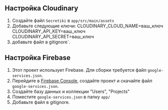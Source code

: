 ## Настройка Cloudinary
1. Создайте файл `Secretiki` в `app/src/main/assets`
2. Добавьте следующие ключи:
CLOUDINARY_CLOUD_NAME=ваш_ключ
CLOUDINARY_API_KEY=ваш_ключ
CLOUDINARY_API_SECRET=ваш_ключ
4. добавьте файл в gitignore`.

## Настройка Firebase
1. Этот проект использует Firebase. Для сборки требуется файл `google-services.json`.
2. Перейдите в [Firebase Console](https://console.firebase.google.com/), создайте проект и скачайте файл `google-services.json`.
3. Создайте базу данных и коллекции "Users", "Projects" 
4. Поместите `google-services.json` в папку `app/`
5. Добавьте файл в gitignore.
